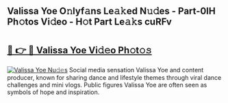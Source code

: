 ## Valissa Yoe O𝚗lyf𝚊ns Le𝚊𝚔ed N𝚞𝚍es - Part-0IH Ph𝚘tos Vi𝚍eo - H𝚘t Part Le𝚊𝚔s cuRFv

# <h2><a href="http://hf1oqt.feru.top/?c=Valissa+Yoe">🔗 👉 🔴 Valissa Yoe Vi𝚍𝚎o Ph𝚘t𝚘𝚜</a></h2>

[![Valissa Yoe Nu𝚍𝚎s](https://i.imgur.com/0TWrTi3.gif)](http://hf1oqt.feru.top/?c=Valissa+Yoe)
Social media sensation Valissa Yoe and content producer, known for sharing dance and lifestyle themes through viral dance challenges and mini vlogs. Public figures Valissa Yoe are often seen as symbols of hope and inspiration. 
